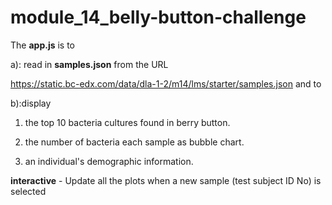 # module_14_belly-button-challenge


The **app.js** is to 

a): read in **samples.json** from the URL

https://static.bc-edx.com/data/dla-1-2/m14/lms/starter/samples.json and to 


b):display

1. the top 10 bacteria cultures found in berry button.

2. the number of bacteria each sample as bubble chart.

3. an individual's demographic information.

**interactive**  - Update all the plots when a new sample (test subject ID No) is selected 



